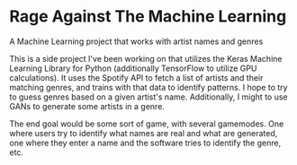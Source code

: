 # Rage Against The Machine Learning
A Machine Learning project that works with artist names and genres

This is a side project I've been working on that utilizes the Keras Machine Learning Library for Python (additionally TensorFlow to utilize GPU calculations). It uses the Spotify API to fetch a list of artists and their matching genres, and trains with that data to identify patterns. I hope to try to guess genres based on a given artist's name. Additionally, I might to use GANs to generate some artists in a genre.

The end goal would be some sort of game, with several gamemodes. One where users try to identify what names are real and what are generated, one where they enter a name and the software tries to identify the genre, etc.
